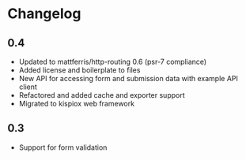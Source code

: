 Changelog
=========

0.4
---

* Updated to mattferris/http-routing 0.6 (psr-7 compliance)
* Added license and boilerplate to files
* New API for accessing form and submission data with example API client
* Refactored and added cache and exporter support
* Migrated to kispiox web framework

0.3
---

* Support for form validation
